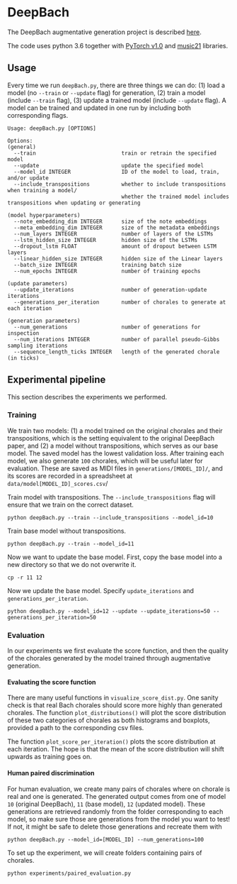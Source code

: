 # DeepBach
The DeepBach augmentative generation project is described [here](https://alisawuffles.github.io/project/deepbach/).

The code uses python 3.6 together with [PyTorch v1.0](https://pytorch.org/) and
 [music21](http://web.mit.edu/music21/) libraries.

## Usage
Every time we run `deepBach.py`, there are three things we can do: (1) load a model (no `--train` or `--update` flag) for generation, (2) train a model (include `--train` flag), (3) update a trained model (include `--update` flag). A model can be trained and updated in one run by including both corresponding flags.

```
Usage: deepBach.py [OPTIONS]

Options:
(general)
  --train                           train or retrain the specified model
  --update                          update the specified model
  --model_id INTEGER                ID of the model to load, train, and/or update
  --include_transpositions          whether to include transpositions when training a model/
                                    whether the trained model includes transpositions when updating or generating

(model hyperparameters)
  --note_embedding_dim INTEGER      size of the note embeddings
  --meta_embedding_dim INTEGER      size of the metadata embeddings
  --num_layers INTEGER              number of layers of the LSTMs
  --lstm_hidden_size INTEGER        hidden size of the LSTMs
  --dropout_lstm FLOAT              amount of dropout between LSTM layers
  --linear_hidden_size INTEGER      hidden size of the Linear layers
  --batch_size INTEGER              training batch size
  --num_epochs INTEGER              number of training epochs

(update parameters)
  --update_iterations               number of generation-update iterations
  --generations_per_iteration       number of chorales to generate at each iteration

(generation parameters)
  --num_generations                 number of generations for inspection
  --num_iterations INTEGER          number of parallel pseudo-Gibbs sampling iterations
  --sequence_length_ticks INTEGER   length of the generated chorale (in ticks)
```

## Experimental pipeline
This section describes the experiments we performed.
### Training
We train two models: (1) a model trained on the original chorales and their transpositions, which is the setting equivalent to the original DeepBach paper, and (2) a model without transpositions, which serves as our base model. The saved model has the lowest validation loss. After training each model, we also generate `100` chorales, which will be useful later for evaluation. These are saved as MIDI files in `generations/[MODEL_ID]/`, and its scores are recorded in a spreadsheet at `data/model[MODEL_ID]_scores.csv`/

Train model with transpositions. The `--include_transpositions` flag will ensure that we train on the correct dataset.
```
python deepBach.py --train --include_transpositions --model_id=10
```

Train base model without transpositions.
```
python deepBach.py --train --model_id=11
```
Now we want to update the base model. First, copy the base model into a new directory so that we do not overwrite it.
```
cp -r 11 12
```
Now we update the base model. Specify `update_iterations` and `generations_per_iteration`. 
```
python deepBach.py --model_id=12 --update --update_iterations=50 --generations_per_iteration=50
```
### Evaluation
In our experiments we first evaluate the score function, and then the quality of the chorales generated by the model trained through augmentative generation.
#### Evaluating the score function
There are many useful functions in `visualize_score_dist.py`. One sanity check is that real Bach chorales should score more highly than generated chorales. The function `plot_distributions()` will plot the score distribution of these two categories of chorales as both histograms and boxplots, provided a path to the corresponding csv files. 

The function `plot_score_per_iteration()` plots the score distribution at each iteration. The hope is that the mean of the score distribution will shift upwards as training goes on.

#### Human paired discrimination
For human evaluation, we create many pairs of chorales where on chorale is real and one is generated. The generated output comes from one of model `10` (original DeepBach), `11` (base model), `12` (updated model). These generations are retrieved randomly from the folder corresponding to each model, so make sure those are generations from the model you want to test! If not, it might be safe to delete those generations and recreate them with
```
python deepBach.py --model_id=[MODEL_ID] --num_generations=100
```

To set up the experiment, we will create folders containing pairs of chorales. 
```
python experiments/paired_evaluation.py
```

